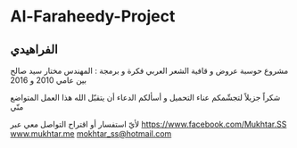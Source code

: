# Al-Faraheedy-Project
الفراهيدي
-------------------------

مشروع حوسبة عروض و قافية الشعر العربي
فكرة و برمجة : المهندس مختار سيد صالح
بين عامي 2010 و 2016

شكراً جزيلاً لتجشّمكم عناء التحميل و أسألكم
الدعاء أن يتقبّل الله هذا العمل المتواضع منّي


لأيّ استفسار أو اقتراح التواصل معي عبر
https://www.facebook.com/Mukhtar.SS
www.mukhtar.me
mokhtar_ss@hotmail.com
